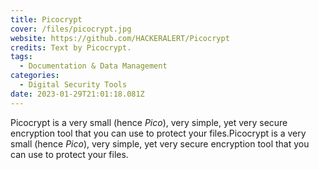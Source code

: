 ```yaml
---
title: Picocrypt
cover: /files/picocrypt.jpg
website: https://github.com/HACKERALERT/Picocrypt
credits: Text by Picocrypt.
tags:
  - Documentation & Data Management
categories:
  - Digital Security Tools
date: 2023-01-29T21:01:18.081Z
---
```

Picocrypt is a very small (hence *Pico*), very simple, yet very secure encryption tool that you can use to protect your files.Picocrypt is a very small (hence *Pico*), very simple, yet very secure encryption tool that you can use to protect your files.
